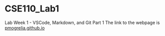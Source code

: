 # CSE110_Lab1
Lab Week 1 - VSCode, Markdown, and Git Part 1
The link to the webpage is [pmogrelia.github.io](pmogrelia.github.io)
